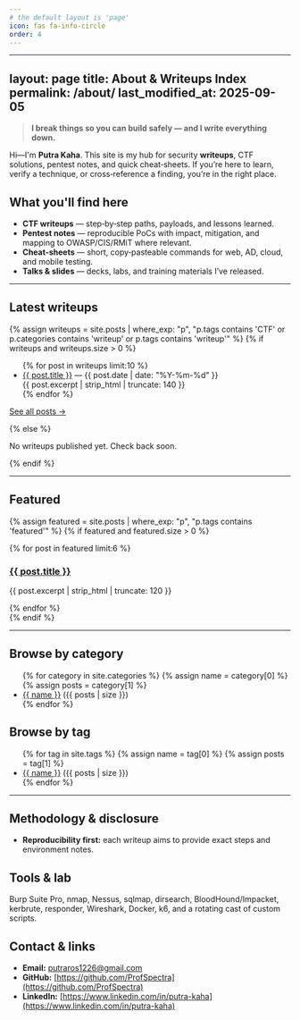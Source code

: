 ```yaml
---
# the default layout is 'page'
icon: fas fa-info-circle
order: 4
---
```


---

layout: page
title: About & Writeups Index
permalink: /about/
last\_modified\_at: 2025-09-05
------------------------------

> **I break things so you can build safely — and I write everything down.**

Hi—I'm **Putra Kaha**. This site is my hub for security **writeups**, CTF solutions, pentest notes, and quick cheat‑sheets. If you’re here to learn, verify a technique, or cross‑reference a finding, you’re in the right place.

## What you'll find here

* **CTF writeups** — step‑by‑step paths, payloads, and lessons learned.
* **Pentest notes** — reproducible PoCs with impact, mitigation, and mapping to OWASP/CIS/RMiT where relevant.
* **Cheat‑sheets** — short, copy‑pasteable commands for web, AD, cloud, and mobile testing.
* **Talks & slides** — decks, labs, and training materials I’ve released.

---

## Latest writeups

{% assign writeups = site.posts | where\_exp: "p", "p.tags contains 'CTF' or p.categories contains 'writeup' or p.tags contains 'writeup'" %}
{% if writeups and writeups.size > 0 %}

<ul>
{% for post in writeups limit:10 %}
  <li>
    <a href="{{ post.url | relative_url }}">{{ post.title }}</a>
    <span class="text-muted small">— {{ post.date | date: "%Y-%m-%d" }}</span><br/>
    <span class="small">{{ post.excerpt | strip_html | truncate: 140 }}</span>
  </li>
{% endfor %}
</ul>
<p class="small"><a href="/archive/">See all posts →</a></p>
{% else %}
<p>No writeups published yet. Check back soon.</p>
{% endif %}

---

## Featured

{% assign featured = site.posts | where\_exp: "p", "p.tags contains 'featured'" %}
{% if featured and featured.size > 0 %}

<div class="post-grid">
{% for post in featured limit:6 %}
  <div class="post-card">
    <h3 class="h5"><a href="{{ post.url | relative_url }}">{{ post.title }}</a></h3>
    <p class="small">{{ post.excerpt | strip_html | truncate: 120 }}</p>
  </div>
{% endfor %}
</div>
{% endif %}

---

## Browse by category

<ul>
{% for category in site.categories %}
  {% assign name = category[0] %}
  {% assign posts = category[1] %}
  <li><a href="/categories/{{ name | slugify }}/">{{ name }}</a> <span class="text-muted small">({{ posts | size }})</span></li>
{% endfor %}
</ul>

## Browse by tag

<ul>
{% for tag in site.tags %}
  {% assign name = tag[0] %}
  {% assign posts = tag[1] %}
  <li><a href="/tags/#{{ name | slugify }}">{{ name }}</a> <span class="text-muted small">({{ posts | size }})</span></li>
{% endfor %}
</ul>

---

## Methodology & disclosure

* **Reproducibility first:** each writeup aims to provide exact steps and environment notes.

## Tools & lab

Burp Suite Pro, nmap, Nessus, sqlmap, dirsearch, BloodHound/Impacket, kerbrute, responder, Wireshark, Docker, k6, and a rotating cast of custom scripts.

## Contact & links

* **Email:** [putraros1226@gmail.com](mailto:putraros1226@gmail.com)
* **GitHub:** [https://github.com/ProfSpectra](https://github.com/ProfSpectra)
* **LinkedIn:** [https://www.linkedin.com/in/putra-kaha](https://www.linkedin.com/in/putra-kaha)


